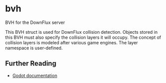 # bvh
BVH for the DownFlux server

This BVH struct is used for DownFlux collision detection. Objects stored in this
BVH must also specify the collision layers it will occupy. The concept of
collision layers is modeled after various game engines. The layer namespace is
user-defined.

## Further Reading

* [Godot documentation](https://docs.godotengine.org/en/stable/tutorials/physics/physics_introduction.html)
